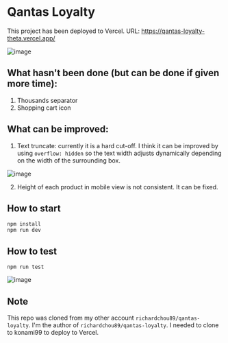 # Qantas Loyalty

This project has been deployed to Vercel. URL: https://qantas-loyalty-theta.vercel.app/

![image](https://github.com/user-attachments/assets/354b9881-92d3-41a7-bc5a-83f28e1f265a)

## What hasn't been done (but can be done if given more time):

1. Thousands separator
2. Shopping cart icon

## What can be improved:

1. Text truncate: currently it is a hard cut-off. I think it can be improved by using `overflow: hidden` so the text width adjusts dynamically depending on the width of the surrounding box.

![image](https://github.com/user-attachments/assets/360720fa-0845-4fa5-a425-30555fca9da5)

2. Height of each product in mobile view is not consistent. It can be fixed.

## How to start

```
npm install
npm run dev
```

## How to test

```
npm run test
```

![image](https://github.com/user-attachments/assets/a8cc1007-e508-40b2-99df-800e1b6108bf)


## Note

This repo was cloned from my other account `richardchou89/qantas-loyalty`. I'm the author of `richardchou89/qantas-loyalty`. I needed to clone to konami99 to deploy to Vercel.
